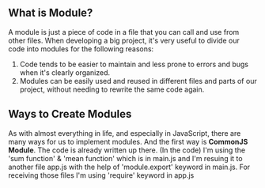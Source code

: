  What is Module? 
 ---------------
A module is just a piece of code in a file that you can call and use from other files.
When developing a big project, it's very useful to divide our code into modules for the following reasons:
1. Code tends to be easier to maintain and less prone to errors and bugs when it's clearly organized.
2. Modules can be easily used and reused in different files and parts of our project, without needing to rewrite the same code again.

Ways to Create Modules
----------------------
As with almost everything in life, and especially in JavaScript, there are many ways for us to implement modules.
And the first way is **CommonJS Module**. The code is already written up there. (In the code) I'm using the 'sum function' & 'mean function'
which is in main.js and I'm resuing it to another file app.js with the help of 'module.export' keyword in main.js. For receiving those files I'm using 'require' keyword in app.js

